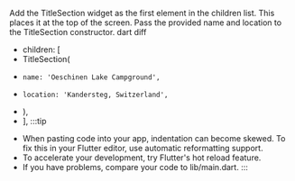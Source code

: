 Add the TitleSection widget as the first element in the children list.
This places it at the top of the screen.
Pass the provided name and location to the TitleSection constructor.
dart diff
+ children: [
+   TitleSection(
+     name: 'Oeschinen Lake Campground',
+     location: 'Kandersteg, Switzerland',
+   ),
+ ],
:::tip
* When pasting code into your app, indentation can become skewed.
  To fix this in your Flutter editor, use automatic reformatting support.
* To accelerate your development, try Flutter's hot reload feature.
* If you have problems, compare your code to lib/main.dart.
:::
